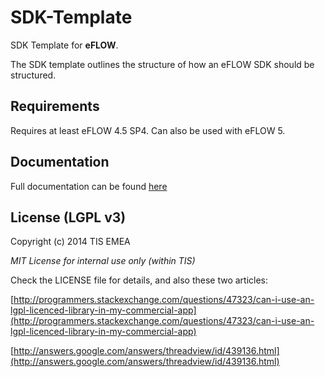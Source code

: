 SDK-Template
=========================

SDK Template for **eFLOW**.

The SDK template outlines the structure of how an eFLOW SDK should be structured.

Requirements
---------------
Requires at least eFLOW 4.5 SP4. Can also be used with eFLOW 5.

Documentation
---------------
Full documentation can be found [here](http://www.doksend.com/eFlowSdk/)

License (LGPL v3)
---------------
Copyright (c) 2014 TIS EMEA

*MIT License for internal use only (within TIS)*

Check the LICENSE file for details, and also these two articles:

[http://programmers.stackexchange.com/questions/47323/can-i-use-an-lgpl-licenced-library-in-my-commercial-app](http://programmers.stackexchange.com/questions/47323/can-i-use-an-lgpl-licenced-library-in-my-commercial-app)

[http://answers.google.com/answers/threadview/id/439136.html](http://answers.google.com/answers/threadview/id/439136.html)
